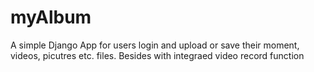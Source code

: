# myAlbum
A simple Django App for users login and upload or save their moment, videos, picutres etc. files. Besides with integraed video record function

